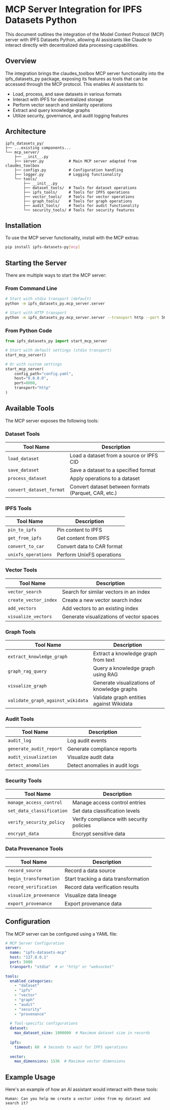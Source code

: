 # MCP Server Integration for IPFS Datasets Python

This document outlines the integration of the Model Context Protocol (MCP) server with IPFS Datasets Python, allowing AI assistants like Claude to interact directly with decentralized data processing capabilities.

## Overview

The integration brings the claudes_toolbox MCP server functionality into the ipfs_datasets_py package, exposing its features as tools that can be accessed through the MCP protocol. This enables AI assistants to:

- Load, process, and save datasets in various formats
- Interact with IPFS for decentralized storage
- Perform vector search and similarity operations
- Extract and query knowledge graphs
- Utilize security, governance, and audit logging features

## Architecture

```
ipfs_datasets_py/
├── ...existing components...
└── mcp_server/
    ├── __init__.py
    ├── server.py           # Main MCP server adapted from claudes_toolbox
    ├── configs.py          # Configuration handling
    ├── logger.py           # Logging functionality
    └── tools/
        ├── __init__.py
        ├── dataset_tools/  # Tools for dataset operations
        ├── ipfs_tools/     # Tools for IPFS operations  
        ├── vector_tools/   # Tools for vector operations
        ├── graph_tools/    # Tools for graph operations
        ├── audit_tools/    # Tools for audit functionality
        └── security_tools/ # Tools for security features
```

## Installation

To use the MCP server functionality, install with the MCP extras:

```bash
pip install ipfs-datasets-py[mcp]
```

## Starting the Server

There are multiple ways to start the MCP server:

### From Command Line

```bash
# Start with stdio transport (default)
python -m ipfs_datasets_py.mcp_server.server

# Start with HTTP transport
python -m ipfs_datasets_py.mcp_server.server --transport http --port 5000
```

### From Python Code

```python
from ipfs_datasets_py import start_mcp_server

# Start with default settings (stdio transport)
start_mcp_server()

# Or with custom settings
start_mcp_server(
    config_path="config.yaml", 
    host="0.0.0.0", 
    port=8000, 
    transport="http"
)
```

## Available Tools

The MCP server exposes the following tools:

### Dataset Tools

| Tool Name | Description |
|-----------|-------------|
| `load_dataset` | Load a dataset from a source or IPFS CID |
| `save_dataset` | Save a dataset to a specified format |
| `process_dataset` | Apply operations to a dataset |
| `convert_dataset_format` | Convert dataset between formats (Parquet, CAR, etc.) |

### IPFS Tools

| Tool Name | Description |
|-----------|-------------|
| `pin_to_ipfs` | Pin content to IPFS |
| `get_from_ipfs` | Get content from IPFS |
| `convert_to_car` | Convert data to CAR format |
| `unixfs_operations` | Perform UnixFS operations |

### Vector Tools

| Tool Name | Description |
|-----------|-------------|
| `vector_search` | Search for similar vectors in an index |
| `create_vector_index` | Create a new vector search index |
| `add_vectors` | Add vectors to an existing index |
| `visualize_vectors` | Generate visualizations of vector spaces |

### Graph Tools

| Tool Name | Description |
|-----------|-------------|
| `extract_knowledge_graph` | Extract a knowledge graph from text |
| `graph_rag_query` | Query a knowledge graph using RAG |
| `visualize_graph` | Generate visualizations of knowledge graphs |
| `validate_graph_against_wikidata` | Validate graph entities against Wikidata |

### Audit Tools

| Tool Name | Description |
|-----------|-------------|
| `audit_log` | Log audit events |
| `generate_audit_report` | Generate compliance reports |
| `audit_visualization` | Visualize audit data |
| `detect_anomalies` | Detect anomalies in audit logs |

### Security Tools

| Tool Name | Description |
|-----------|-------------|
| `manage_access_control` | Manage access control entries |
| `set_data_classification` | Set data classification levels |
| `verify_security_policy` | Verify compliance with security policies |
| `encrypt_data` | Encrypt sensitive data |

### Data Provenance Tools

| Tool Name | Description |
|-----------|-------------|
| `record_source` | Record a data source |
| `begin_transformation` | Start tracking a data transformation |
| `record_verification` | Record data verification results |
| `visualize_provenance` | Visualize data lineage |
| `export_provenance` | Export provenance data |

## Configuration

The MCP server can be configured using a YAML file:

```yaml
# MCP Server Configuration
server:
  name: "ipfs-datasets-mcp"
  host: "127.0.0.1"
  port: 5000
  transport: "stdio"  # or "http" or "websocket"
  
tools:
  enabled_categories:
    - "dataset"
    - "ipfs"
    - "vector"
    - "graph"
    - "audit"
    - "security"
    - "provenance"
    
  # Tool-specific configurations
  dataset:
    max_dataset_size: 1000000  # Maximum dataset size in records
    
  ipfs:
    timeout: 60  # Seconds to wait for IPFS operations
    
  vector:
    max_dimensions: 1536  # Maximum vector dimensions
```

## Example Usage

Here's an example of how an AI assistant would interact with these tools:

```
Human: Can you help me create a vector index from my dataset and search it?
